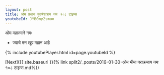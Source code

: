 ```yaml
---
layout: post
title: ओम प्रधान पुरुषेश्वराय नमः १०८ टाइम्स
youtubeId: JYB0my2smuo
---
```

 
 
 ओम महात्माने नमः  
 
 -  ज्याचे मन खूप महान आहे 
 
  
 
  
 
 
 
 
 
 


{% include youtubePlayer.html id=page.youtubeId %}
 
[Next]({{ site.baseurl }}{% link  split2/_posts/2016-01-30-ओम भीमा पराक्रमाय नमः १०८ टाइम्स.md%})
 
